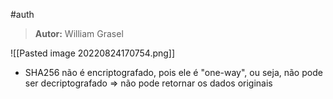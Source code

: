 #auth

>**Autor:** William Grasel

![[Pasted image 20220824170754.png]]

- SHA256 não é encriptografado, pois ele é "one-way", ou seja, não pode ser decriptografado => não pode retornar os dados originais